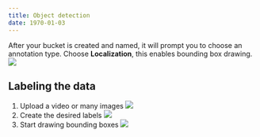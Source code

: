 ```yaml
---
title: Object detection
date: 1970-01-03
---
```


After your bucket is created and named, it will prompt you to choose an annotation type. Choose **Localization**, this enables bounding box drawing.
![](/docs-assets/images/6a.CA_set-type.png)


## Labeling the data
1. Upload a video or many images
![](/docs-assets/images/7a.CA_blank-canvas.png)
2. Create the desired labels
![](/docs-assets/images/9a.CA_create-label.png)
3. Start drawing bounding boxes
![](/docs-assets/images/10.CA_labeled.png)